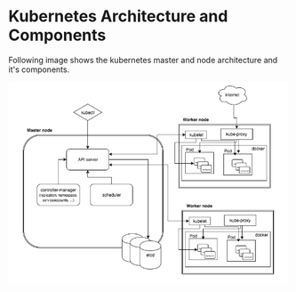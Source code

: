 # Kubernetes Architecture and Components

Following image shows the kubernetes master and node architecture and it's components.

![Kubernetes Architecture](../images/architecture.png)
